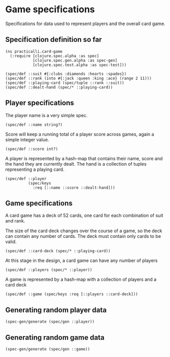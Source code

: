 # Game specifications
Specifications for data used to represent players and the overall card game.

## Specification definition so far

```eval-clojure
(ns practicalli.card-game
  (:require [clojure.spec.alpha :as spec]
            [clojure.spec.gen.alpha :as spec-gen]
            [clojure.spec.test.alpha :as spec-test]))

(spec/def ::suit #{:clubs :diamonds :hearts :spades})
(spec/def ::rank (into #{:jack :queen :king :ace} (range 2 11)))
(spec/def ::playing-card (spec/tuple ::rank ::suit))
(spec/def ::dealt-hand (spec/* ::playing-card))
```

## Player specifications
The player name is a very simple spec.
```eval-clojure
(spec/def ::name string?)
```

Score will keep a running total of a player score across games, again a simple integer value.
```eval-clojure
(spec/def ::score int?)
```

A player is represented by a hash-map that contains their name, score and the hand they are currently dealt.  The hand is a collection of tuples representing a playing card.

```eval-clojure
(spec/def ::player
          (spec/keys
            :req [::name ::score ::dealt-hand]))
```


## Game specifications
A card game has a deck of 52 cards, one card for each combination of suit and rank.

The size of the card deck changes over the course of a game, so the deck can contain any number of cards.  The deck must contain only cards to be valid.

```eval-clojure
(spec/def ::card-deck (spec/* ::playing-card))
```

At this stage in the design, a card game can have any number of players

```eval-clojure
(spec/def ::players (spec/* ::player))
```

A game is represented by a hash-map with a collection of players and a card deck

```eval-clojure
(spec/def ::game (spec/keys :req [::players ::card-deck]))
```


## Generating random player data

```eval-clojure
(spec-gen/generate (spec/gen ::player))
```
<!-- ;; => #:practicalli.spec-generative-testing{:name "Yp34KE63vALOeriKN4cBt", :score 225, :delt-hand ([9 :hearts] [4 :clubs] [8 :hearts] [10 :clubs] [:queen :spades] [3 :clubs] [6 :hearts] [8 :hearts] [7 :diamonds] [:king :spades] [:ace :diamonds] [2 :hearts] [4 :spades] [2 :clubs] [6 :clubs] [8 :diamonds] [6 :spades] [5 :spades] [:queen :clubs] [:queen :hearts] [6 :spades])} -->


## Generating random game data

```eval-clojure
(spec-gen/generate (spec/gen ::game))
```
